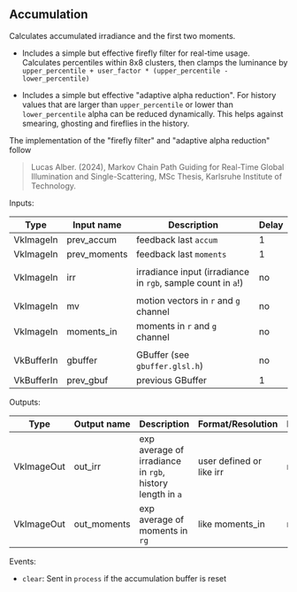 ## Accumulation

Calculates accumulated irradiance and the first two moments.

- Includes a simple but effective firefly filter for real-time usage.
  Calculates percentiles within 8x8 clusters,
  then clamps the luminance by `upper_percentile + user_factor * (upper_percentile - lower_percentile)`

- Includes a simple but effective "adaptive alpha reduction".
  For history values that are larger than `upper_percentile` or lower than `lower_percentile` alpha can be reduced dynamically.
  This helps against smearing, ghosting and fireflies in the history.

The implementation of the "firefly filter" and "adaptive alpha reduction" follow
> Lucas Alber. (2024), Markov Chain Path Guiding for Real-Time Global Illumination and Single-Scattering, MSc Thesis, Karlsruhe Institute of Technology.


Inputs:

| Type       | Input name   | Description                                                                            | Delay |
|------------|--------------|----------------------------------------------------------------------------------------|-------|
| VkImageIn  | prev_accum   | feedback last `accum`                                                                  | 1     |
| VkImageIn  | prev_moments | feedback last `moments`                                                                | 1     |
|            |              |                                                                                        |       |
| VkImageIn  | irr          | irradiance input (irradiance in `rgb`, sample count in `a`!)                           | no    |
|            |              |                                                                                        |       |
| VkImageIn  | mv           | motion vectors in `r` and `g` channel                                                  | no    |
| VkImageIn  | moments_in   | moments in `r` and `g` channel                                                         | no    |
|            |              |                                                                                        |       |
| VkBufferIn | gbuffer      | GBuffer (see `gbuffer.glsl.h`)                                                         | no    |
| VkBufferIn | prev_gbuf    | previous GBuffer                                                                       | 1     |

Outputs:

| Type       | Output name   | Description                                                 | Format/Resolution           | Persistent |
|------------|---------------|-------------------------------------------------------------|-----------------------------|------------|
| VkImageOut | out_irr       | exp average of irradiance in `rgb`, history length in `a`   | user defined or like irr    | no         |
| VkImageOut | out_moments   | exp average of moments in `rg`                              | like moments_in             | no         |

Events:

- `clear`: Sent in `process` if the accumulation buffer is reset
